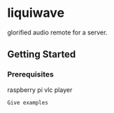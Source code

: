 # liquiwave

glorified audio remote for a server.

## Getting Started



### Prerequisites

raspberry pi
vlc player

```
Give examples
```



